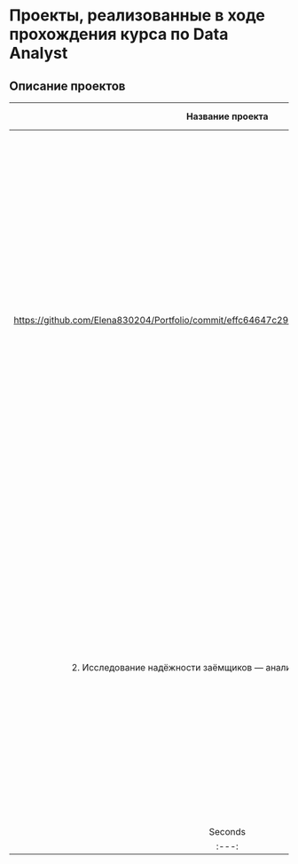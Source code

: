 # Проекты, реализованные в ходе прохождения курса по Data Analyst
## Описание проектов

| Название проекта | Описание проекта| Навыки и инструменты |
| :---: | :---: | :---: | 
| https://github.com/Elena830204/Portfolio/commit/effc64647c2924db86cb8d7cd5f6d66f0266d905| Сравнение Москвы и Петербурга окружено мифами: - Москва — мегаполис, подчинённый жёсткому ритму рабочей недели; - Петербург — город своеобразной культуры, непохожий на Москву. Некоторые мифы отражают действительность. Другие — пустые стереотипы. Бизнес должен отличать первые от вторых, чтобы принимать рациональные решения. На реальных данных Яндекс.Музыки проверили данные и сравнили поведение пользователей двух столиц. | Python, Pandas | 
| 2. Исследование надёжности заёмщиков — анализ банковских данных | На основе данных кредитного отдела банка исследовал влияние семейного положения и количества детей на факт погашения кредита в срок. Была получена информация о данных. Определены и обработаны пропуски. Заменены типы данных на соответствующие хранящимся данным. Удалены дубликаты. Категоризованы данные. Один датафрейм декомпозирован на три. | предобработка данных, Python, Pandas |
| Seconds | 301 | 283 | 
| :---: | :---: | :---: |
